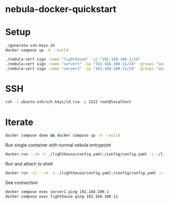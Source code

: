 # nebula-docker-quickstart

# Setup

```sh
./generate-ssh-keys.sh
docker compose up -d --build
```

```sh
./nebula-cert sign -name "lighthouse" -ip "192.168.100.1/24"
./nebula-cert sign -name "server1" -ip "192.168.100.11/24" -groups "servers"
./nebula-cert sign -name "server2" -ip "192.168.100.12/24" -groups "servers"
```

# SSH

```sh
ssh -i ubuntu-ssh/ssh_keys/id_rsa -p 2222 root@localhost
```

# Iterate

```sh
docker compose down && docker compose up -d --build
```

Run single container with normal nebula entrypoint
```sh
docker run --rm -v ./lighthouse/config.yaml:/config/config.yaml -v ./lighthouse/pki:/etc/nebula --cap-add=NET_ADMIN --device /dev/net/tun nebula-alpine
```

Run and attach to shell
```sh
docker run -it --rm -v ./lighthouse/config.yaml:/config/config.yaml -v ./lighthouse/pki:/etc/nebula --cap-add=NET_ADMIN --device /dev/net/tun --entrypoint sh nebula-alpine
```

See connection
```sh
docker compose exec server1 ping 192.168.100.1
docker compose exec lighthouse ping 192.168.100.11
```